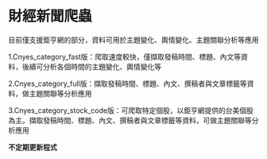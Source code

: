 # **財經新聞爬蟲**

目前僅支援鉅亨網的部分，資料可用於主題變化、輿情變化、主題關聯分析等應用

1.Cnyes_category_fast版：爬取速度較快，僅擷取發稿時間、標題、內文等資料，後續可分析各個時間的主題變化、輿情變化等

2.Cnyes_category_full版：擷取發稿時間、標題、內文、撰稿者與文章標籤等資料，做主題關聯等分析應用

3.Cnyes_category_stock_code版：可爬取特定個股，以鉅亨網提供的台美個股為主。擷取發稿時間、標題、內文、撰稿者與文章標籤等資料，可做主題關聯等分析應用


**不定期更新程式**
